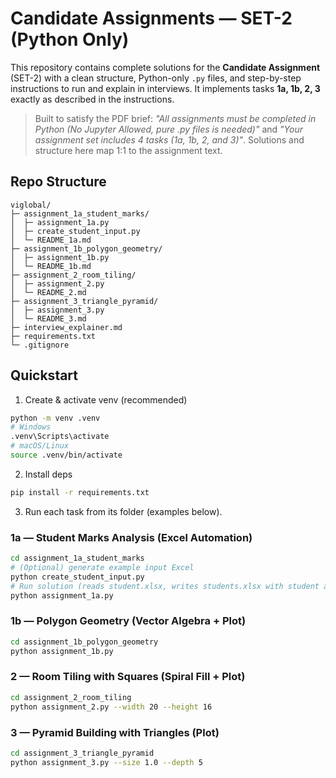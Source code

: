 # Candidate Assignments — SET-2 (Python Only)

This repository contains complete solutions for the **Candidate Assignment** (SET-2) with a clean structure, Python-only `.py` files, and step-by-step instructions to run and explain in interviews. It implements tasks **1a, 1b, 2, 3** exactly as described in the instructions.

> Built to satisfy the PDF brief: *"All assignments must be completed in Python (No Jupyter Allowed, pure .py files is needed)"* and *"Your assignment set includes 4 tasks (1a, 1b, 2, and 3)"*. Solutions and structure here map 1:1 to the assignment text. 

## Repo Structure

```
viglobal/
├─ assignment_1a_student_marks/
│  ├─ assignment_1a.py
│  ├─ create_student_input.py
│  └─ README_1a.md
├─ assignment_1b_polygon_geometry/
│  ├─ assignment_1b.py
│  └─ README_1b.md
├─ assignment_2_room_tiling/
│  ├─ assignment_2.py
│  └─ README_2.md
├─ assignment_3_triangle_pyramid/
│  ├─ assignment_3.py
│  └─ README_3.md
├─ interview_explainer.md
├─ requirements.txt
└─ .gitignore
```

## Quickstart

1) Create & activate venv (recommended)
```bash
python -m venv .venv
# Windows
.venv\Scripts\activate
# macOS/Linux
source .venv/bin/activate
```

2) Install deps
```bash
pip install -r requirements.txt
```

3) Run each task from its folder (examples below).

### 1a — Student Marks Analysis (Excel Automation)
```bash
cd assignment_1a_student_marks
# (Optional) generate example input Excel
python create_student_input.py
# Run solution (reads student.xlsx, writes students.xlsx with student and results sheets + Excel bar chart)
python assignment_1a.py
```

### 1b — Polygon Geometry (Vector Algebra + Plot)
```bash
cd assignment_1b_polygon_geometry
python assignment_1b.py
```

### 2 — Room Tiling with Squares (Spiral Fill + Plot)
```bash
cd assignment_2_room_tiling
python assignment_2.py --width 20 --height 16
```

### 3 — Pyramid Building with Triangles (Plot)
```bash
cd assignment_3_triangle_pyramid
python assignment_3.py --size 1.0 --depth 5
```